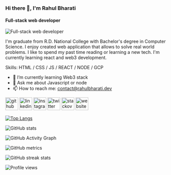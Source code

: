 ### Hi there 👋, I'm Rahul Bharati
#### Full-stack web developer
![Full-stack web developer](https://pbs.twimg.com/profile_banners/793726752/1640012283/1500x500)

I'm graduate from R.D. National College with Bachelor's degree in Computer Science. I enjoy created web application that allows to solve real world problems. I like to spend my past time reading or learning a new tech. I'm currently learning react and web3 development.

Skills: HTML / CSS / JS / REACT / NODE / GCP

- 🌱 I’m currently learning Web3 stack 
- 💬 Ask me about Javascript or node 
- 📫 How to reach me: contact@rahulbharati.dev 


[<img src='https://cdn.jsdelivr.net/npm/simple-icons@3.0.1/icons/github.svg' alt='github' height='40'>](https://github.com/rahul-bharati)  [<img src='https://cdn.jsdelivr.net/npm/simple-icons@3.0.1/icons/linkedin.svg' alt='linkedin' height='40'>](https://www.linkedin.com/in/rahul-bharati/)  [<img src='https://cdn.jsdelivr.net/npm/simple-icons@3.0.1/icons/instagram.svg' alt='instagram' height='40'>](https://www.instagram.com/____heathcliff__/)  [<img src='https://cdn.jsdelivr.net/npm/simple-icons@3.0.1/icons/twitter.svg' alt='twitter' height='40'>](https://twitter.com/@BharatiRahul)  [<img src='https://cdn.jsdelivr.net/npm/simple-icons@3.0.1/icons/stackoverflow.svg' alt='stackoverflow' height='40'>](https://stackoverflow.com/users/10093706)  [<img src='https://cdn.jsdelivr.net/npm/simple-icons@3.0.1/icons/icloud.svg' alt='website' height='40'>](https://rahulbharati.dev)  

[![Top Langs](https://github-readme-stats.vercel.app/api/top-langs/?username=rahul-bharati)](https://github.com/anuraghazra/github-readme-stats)

![GitHub stats](https://github-readme-stats.vercel.app/api?username=rahul-bharati&show_icons=true&count_private=true)  

![GitHub Activity Graph](https://activity-graph.herokuapp.com/graph?username=rahul-bharati)  

![GitHub metrics](https://metrics.lecoq.io/rahul-bharati)  

![GitHub streak stats](https://github-readme-streak-stats.herokuapp.com/?user=rahul-bharati)  

![Profile views](https://gpvc.arturio.dev/rahul-bharati)  
